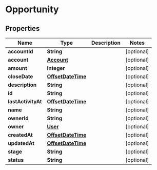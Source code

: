 # Opportunity

## Properties
Name | Type | Description | Notes
------------ | ------------- | ------------- | -------------
**accountId** | **String** |  |  [optional]
**account** | [**Account**](Account.md) |  |  [optional]
**amount** | **Integer** |  |  [optional]
**closeDate** | [**OffsetDateTime**](OffsetDateTime.md) |  |  [optional]
**description** | **String** |  |  [optional]
**id** | **String** |  |  [optional]
**lastActivityAt** | [**OffsetDateTime**](OffsetDateTime.md) |  |  [optional]
**name** | **String** |  |  [optional]
**ownerId** | **String** |  |  [optional]
**owner** | [**User**](User.md) |  |  [optional]
**createdAt** | [**OffsetDateTime**](OffsetDateTime.md) |  |  [optional]
**updatedAt** | [**OffsetDateTime**](OffsetDateTime.md) |  |  [optional]
**stage** | **String** |  |  [optional]
**status** | **String** |  |  [optional]
